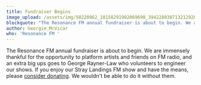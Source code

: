 ```yaml
---
title: Fundraiser Begins
image_upload: /assets/img/50220962_10158291902069698_3942280387132129280_n 2.jpg
blockquote: "The Resonance FM annual fundraiser is about to begin. We are immensely thankful for the opportunity to platform artists and friends on FM radio, and an extra big ups goes to George Rayner-Law who volunteers to engineer our shows. If you enjoy our Stray Landings FM show and have the means, please consider donating. We wouldn't be able to do it without them. "
author: Georgie_McVicar
who: 'Resonance FM '
---
```

The Resonance FM annual fundraiser is about to begin. We are immensely thankful for the opportunity to platform artists and friends on FM radio, and an extra big ups goes to George Rayner-Law who volunteers to engineer our shows. If you enjoy our Stray Landings FM show and have the means, please [consider donating](https://www.facebook.com/donate/829979297342086/2017871538288648/). We wouldn't be able to do it without them. 